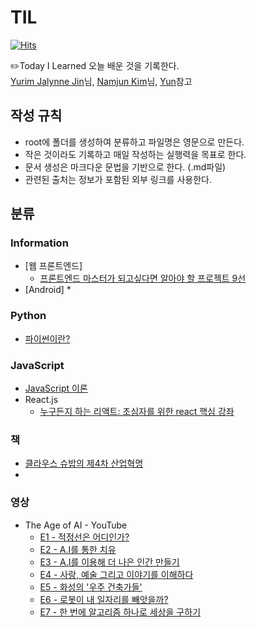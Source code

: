 # TIL
[![Hits](https://hits.seeyoufarm.com/api/count/incr/badge.svg?url=https://github.com/jdaun/TIL)](https://hits.seeyoufarm.com/)

:pencil2:Today I Learned 오늘 배운 것을 기록한다.  
[Yurim Jalynne Jin](https://github.com/milooy)님, [Namjun Kim](https://github.com/namjunemy)님, [Yun](https://github.com/cheese10yun)참고  



## 작성 규칙
* root에 폴더를 생성하여 분류하고 파일명은 영문으로 만든다.
* 작은 것이라도 기록하고 매일 작성하는 실행력을 목표로 한다.
* 문서 생성은 마크다운 문법을 기반으로 한다. (.md파일)
* 관련된 출처는 정보가 포함된 외부 링크를 사용한다.



## 분류
### Information
* [웹 프론트엔드]  
  * [프론트엔드 마스터가 되고싶다면 알아야 할 프로젝트 9선](https://github.com/jdaun/TIL/blob/master/Information/Web-front-end/9projectsforMaster.md)
* [Android]
  * 
### Python
* [파이썬이란?](https://github.com/jdaun/TIL/blob/master/Python/About-Python.md)
### JavaScript
* [JavaScript 이론](https://github.com/jdaun/TIL/blob/master/JavaScript/concept.md)
* React.js
  * [누구든지 하는 리액트: 초심자를 위한 react 핵심 강좌](https://github.com/jdaun/TIL/blob/master/JavaScript/Reactpoint.md)
### 책
* [클라우스 슈밥의 제4차 산업혁명]()
* []()
### 영상
* The Age of AI - YouTube
  * [E1 - 적정선은 어디인가?]()
  * [E2 - A.I를 통한 치유]()
  * [E3 - A.I를 이용해 더 나은 인간 만들기]()
  * [E4 - 사랑, 예술 그리고 이야기를 이해하다]()
  * [E5 - 화성의 '우주 건축가들'](https://github.com/jdaun/TIL/blob/master/Video/TheAgeofAI_E5.md)
  * [E6 - 로봇이 내 일자리를 빼앗을까?]()
  * [E7 - 한 번에 알고리즘 하나로 세상을 구하기]()
